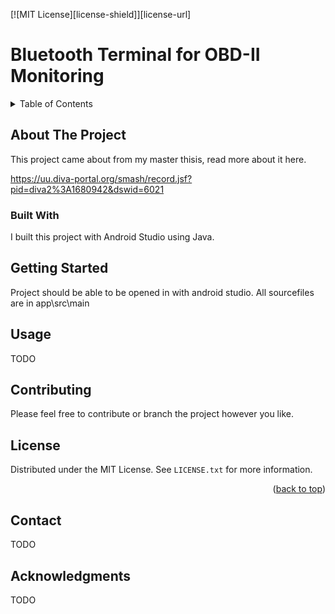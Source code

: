 
[![MIT License][license-shield]][license-url]

# Bluetooth Terminal for OBD-II Monitoring

<!-- TABLE OF CONTENTS -->
<details>
  <summary>Table of Contents</summary>
  <ol>
    <li>
      <a href="#about-the-project">About The Project</a>
      <ul>
        <li><a href="#built-with">Built With</a></li>
      </ul>
    </li>
    <li>
      <a href="#getting-started">Getting Started</a>
      <ul>
        <li><a href="#prerequisites">Prerequisites</a></li>
        <li><a href="#installation">Installation</a></li>
      </ul>
    </li>
  </ol>
</details>



<!-- ABOUT THE PROJECT -->
## About The Project

This project came about from my master thisis, read more about it here.

https://uu.diva-portal.org/smash/record.jsf?pid=diva2%3A1680942&dswid=6021


### Built With

I built this project with Android Studio using Java.


<!-- GETTING STARTED -->
## Getting Started

Project should be able to be opened in with android studio. All sourcefiles are in app\src\main


<!-- USAGE EXAMPLES -->
## Usage

TODO

<!-- CONTRIBUTING -->
## Contributing

Please feel free to contribute or branch the project however you like.

<!-- LICENSE -->
## License

Distributed under the MIT License. See `LICENSE.txt` for more information.

<p align="right">(<a href="#readme-top">back to top</a>)</p>



<!-- CONTACT -->
## Contact
TODO

<!-- ACKNOWLEDGMENTS -->
## Acknowledgments

TODO